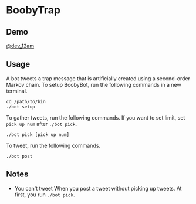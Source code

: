 BoobyTrap
=========

## Demo

<a href="https://twitter.com/dev_12am">@dev_12am</a>

## Usage

A bot tweets a trap message that is artificially created using a second-order Markov chain. To setup BoobyBot, run the following commands in a new terminal.

    cd /path/to/bin
    ./bot setup

To gather tweets, run the following commands. If you want to set limit, set `pick up num` after `./bot pick`.

    ./bot pick [pick up num]

To tweet, run the following commands.

    ./bot post

## Notes

* You can't tweet When you post a tweet without picking up tweets. At first, you run `./bot pick`.
